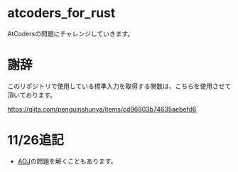 # atcoders_for_rust
AtCodersの問題にチャレンジしていきます。

# 謝辞
このリポジトリで使用している標準入力を取得する関数は、こちらを使用させて頂いております。

https://qiita.com/penguinshunya/items/cd96803b74635aebefd6

# 11/26追記
- [AOJ](http://judge.u-aizu.ac.jp/onlinejudge/index.jsp)の問題を解くこともあります。
